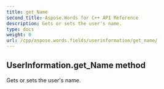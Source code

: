 ```yaml
---
title: get_Name
second_title: Aspose.Words for C++ API Reference
description: Gets or sets the user's name. 
type: docs
weight: 0
url: /cpp/aspose.words.fields/userinformation/get_name/
---
```

## UserInformation.get_Name method


Gets or sets the user's name.

